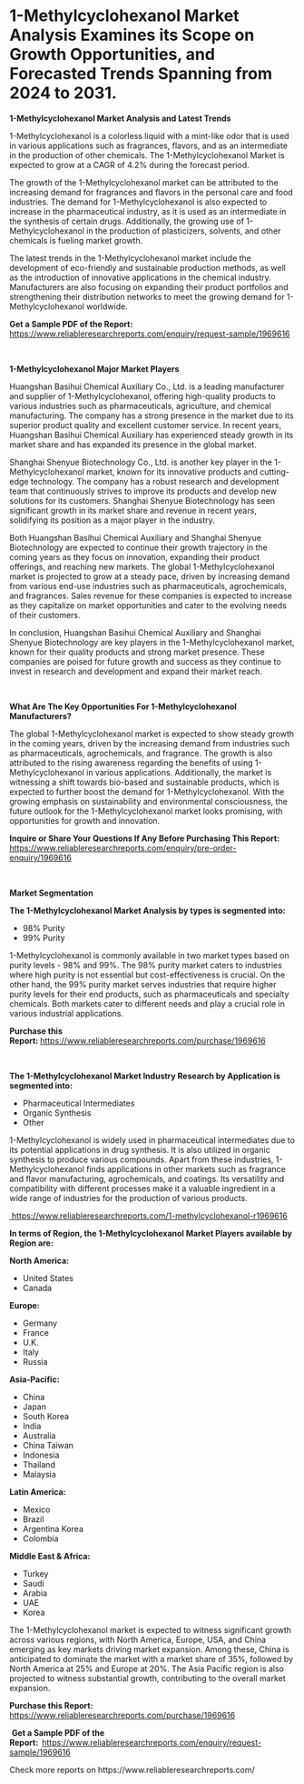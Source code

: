 <p><h1>1-Methylcyclohexanol Market Analysis Examines its Scope on Growth Opportunities, and Forecasted Trends Spanning from 2024 to 2031.</h1></p><p><strong>1-Methylcyclohexanol Market Analysis and Latest Trends</strong></p>
<p><p>1-Methylcyclohexanol is a colorless liquid with a mint-like odor that is used in various applications such as fragrances, flavors, and as an intermediate in the production of other chemicals. The 1-Methylcyclohexanol Market is expected to grow at a CAGR of 4.2% during the forecast period.</p><p>The growth of the 1-Methylcyclohexanol market can be attributed to the increasing demand for fragrances and flavors in the personal care and food industries. The demand for 1-Methylcyclohexanol is also expected to increase in the pharmaceutical industry, as it is used as an intermediate in the synthesis of certain drugs. Additionally, the growing use of 1-Methylcyclohexanol in the production of plasticizers, solvents, and other chemicals is fueling market growth.</p><p>The latest trends in the 1-Methylcyclohexanol market include the development of eco-friendly and sustainable production methods, as well as the introduction of innovative applications in the chemical industry. Manufacturers are also focusing on expanding their product portfolios and strengthening their distribution networks to meet the growing demand for 1-Methylcyclohexanol worldwide.</p></p>
<p><strong>Get a Sample PDF of the Report:&nbsp;</strong> <a href="https://www.reliableresearchreports.com/enquiry/request-sample/1969616">https://www.reliableresearchreports.com/enquiry/request-sample/1969616</a></p>
<p>&nbsp;</p>
<p><strong>1-Methylcyclohexanol Major Market Players</strong></p>
<p><p>Huangshan Basihui Chemical Auxiliary Co., Ltd. is a leading manufacturer and supplier of 1-Methylcyclohexanol, offering high-quality products to various industries such as pharmaceuticals, agriculture, and chemical manufacturing. The company has a strong presence in the market due to its superior product quality and excellent customer service. In recent years, Huangshan Basihui Chemical Auxiliary has experienced steady growth in its market share and has expanded its presence in the global market.</p><p>Shanghai Shenyue Biotechnology Co., Ltd. is another key player in the 1-Methylcyclohexanol market, known for its innovative products and cutting-edge technology. The company has a robust research and development team that continuously strives to improve its products and develop new solutions for its customers. Shanghai Shenyue Biotechnology has seen significant growth in its market share and revenue in recent years, solidifying its position as a major player in the industry.</p><p>Both Huangshan Basihui Chemical Auxiliary and Shanghai Shenyue Biotechnology are expected to continue their growth trajectory in the coming years as they focus on innovation, expanding their product offerings, and reaching new markets. The global 1-Methylcyclohexanol market is projected to grow at a steady pace, driven by increasing demand from various end-use industries such as pharmaceuticals, agrochemicals, and fragrances. Sales revenue for these companies is expected to increase as they capitalize on market opportunities and cater to the evolving needs of their customers.</p><p>In conclusion, Huangshan Basihui Chemical Auxiliary and Shanghai Shenyue Biotechnology are key players in the 1-Methylcyclohexanol market, known for their quality products and strong market presence. These companies are poised for future growth and success as they continue to invest in research and development and expand their market reach.</p></p>
<p>&nbsp;</p>
<p><strong>What Are The Key Opportunities For 1-Methylcyclohexanol Manufacturers?</strong></p>
<p><p>The global 1-Methylcyclohexanol market is expected to show steady growth in the coming years, driven by the increasing demand from industries such as pharmaceuticals, agrochemicals, and fragrance. The growth is also attributed to the rising awareness regarding the benefits of using 1-Methylcyclohexanol in various applications. Additionally, the market is witnessing a shift towards bio-based and sustainable products, which is expected to further boost the demand for 1-Methylcyclohexanol. With the growing emphasis on sustainability and environmental consciousness, the future outlook for the 1-Methylcyclohexanol market looks promising, with opportunities for growth and innovation.</p></p>
<p><strong>Inquire or Share Your Questions If Any Before Purchasing This Report:</strong> <a href="https://www.reliableresearchreports.com/enquiry/pre-order-enquiry/1969616">https://www.reliableresearchreports.com/enquiry/pre-order-enquiry/1969616</a></p>
<p>&nbsp;</p>
<p><strong>Market Segmentation</strong></p>
<p><strong>The 1-Methylcyclohexanol Market Analysis by types is segmented into:</strong></p>
<p><ul><li>98% Purity</li><li>99% Purity</li></ul></p>
<p><p>1-Methylcyclohexanol is commonly available in two market types based on purity levels - 98% and 99%. The 98% purity market caters to industries where high purity is not essential but cost-effectiveness is crucial. On the other hand, the 99% purity market serves industries that require higher purity levels for their end products, such as pharmaceuticals and specialty chemicals. Both markets cater to different needs and play a crucial role in various industrial applications.</p></p>
<p><strong>Purchase this Report:&nbsp;</strong><a href="https://www.reliableresearchreports.com/purchase/1969616">https://www.reliableresearchreports.com/purchase/1969616</a></p>
<p>&nbsp;</p>
<p><strong>The 1-Methylcyclohexanol Market Industry Research by Application is segmented into:</strong></p>
<p><ul><li>Pharmaceutical Intermediates</li><li>Organic Synthesis</li><li>Other</li></ul></p>
<p><p>1-Methylcyclohexanol is widely used in pharmaceutical intermediates due to its potential applications in drug synthesis. It is also utilized in organic synthesis to produce various compounds. Apart from these industries, 1-Methylcyclohexanol finds applications in other markets such as fragrance and flavor manufacturing, agrochemicals, and coatings. Its versatility and compatibility with different processes make it a valuable ingredient in a wide range of industries for the production of various products.</p></p>
<p><a href="https://www.reliableresearchreports.com/1-methylcyclohexanol-r1969616">&nbsp;https://www.reliableresearchreports.com/1-methylcyclohexanol-r1969616</a></p>
<p><strong>In terms of Region, the 1-Methylcyclohexanol Market Players available by Region are:</strong></p>
<p>
    <p> <strong> North America: </strong>
        <ul>
            <li>United States</li>
            <li>Canada</li>
        </ul>
        </p> 
    <p> <strong> Europe: </strong>
        <ul>
            <li>Germany</li>
            <li>France</li>
            <li>U.K.</li>
            <li>Italy</li>
            <li>Russia</li>
        </ul>
        </p> 
    <p> <strong> Asia-Pacific: </strong>
        <ul>
            <li>China</li>
            <li>Japan</li>
            <li>South Korea</li>
            <li>India</li>
            <li>Australia</li>
            <li>China Taiwan</li>
            <li>Indonesia</li>
            <li>Thailand</li>
            <li>Malaysia</li>
        </ul>
        </p> 
    <p> <strong> Latin America: </strong>
        <ul>
            <li>Mexico</li>
            <li>Brazil</li>
            <li>Argentina Korea</li>
            <li>Colombia</li>
        </ul>
        </p> 
    <p> <strong> Middle East & Africa: </strong>
        <ul>
            <li>Turkey</li>
            <li>Saudi</li>
            <li>Arabia</li>
            <li>UAE</li>
            <li>Korea</li>
        </ul>
    </p>
    </p>
<p><p>The 1-Methylcyclohexanol market is expected to witness significant growth across various regions, with North America, Europe, USA, and China emerging as key markets driving market expansion. Among these, China is anticipated to dominate the market with a market share of 35%, followed by North America at 25% and Europe at 20%. The Asia Pacific region is also projected to witness substantial growth, contributing to the overall market expansion.</p></p>
<p><strong>Purchase this Report: </strong><a href="https://www.reliableresearchreports.com/purchase/1969616">https://www.reliableresearchreports.com/purchase/1969616</a></p>
<p>&nbsp;<strong>Get a Sample PDF of the Report:&nbsp;&nbsp;</strong><a href="https://www.reliableresearchreports.com/enquiry/request-sample/1969616">https://www.reliableresearchreports.com/enquiry/request-sample/1969616</a></p>
<p><strong></strong></p>
<p>Check more reports on https://www.reliableresearchreports.com/</p>